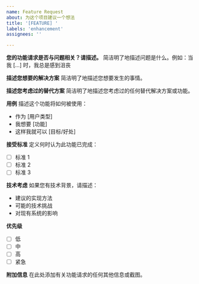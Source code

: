 ```yaml
---
name: Feature Request
about: 为这个项目建议一个想法
title: '[FEATURE] '
labels: 'enhancement'
assignees: ''

---
```


**您的功能请求是否与问题相关？请描述。**
简洁明了地描述问题是什么。例如：当我 [...] 时，我总是感到沮丧

**描述您想要的解决方案**
简洁明了地描述您想要发生的事情。

**描述您考虑过的替代方案**
简洁明了地描述您考虑过的任何替代解决方案或功能。

**用例**
描述这个功能将如何被使用：
- 作为 [用户类型]
- 我想要 [功能]
- 这样我就可以 [目标/好处]

**接受标准**
定义何时认为此功能已完成：
- [ ] 标准 1
- [ ] 标准 2
- [ ] 标准 3

**技术考虑**
如果您有技术背景，请描述：
- 建议的实现方法
- 可能的技术挑战
- 对现有系统的影响

**优先级**
- [ ] 低
- [ ] 中
- [ ] 高
- [ ] 紧急

**附加信息**
在此处添加有关功能请求的任何其他信息或截图。